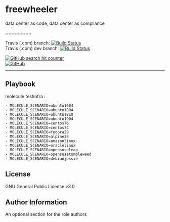 # freewheeler
data center as code, data center as compliance

=========


Travis (.com) branch:
[![Build Status](https://travis-ci.com/githubfoam/freewheeler.svg?branch=master)](https://travis-ci.com/githubfoam/freewheeler)  
Travis (.com) dev branch:
[![Build Status](https://travis-ci.com/githubfoam/freewheeler.svg?branch=dev)](https://travis-ci.com/githubfoam/freewheeler)  



[![GitHub search hit counter](https://img.shields.io/github/search/githubfoam/ansible-role-onos/goto.svg)](https://github.com/githubfoam/ansible-role-onos)  
[![GitHub](https://img.shields.io/github/license/githubfoam/ansible-role-onos.svg?style=plastic)](https://github.com/githubfoam/ansible-role-onos)

----------------

Playbook
----------------

molecule testinfra :

    - MOLECULE_SCENARIO=ubuntu1604
    - MOLECULE_SCENARIO=ubuntu1804
    - MOLECULE_SCENARIO=ubuntu1810
    - MOLECULE_SCENARIO=ubuntu1904
    - MOLECULE_SCENARIO=centos76
    - MOLECULE_SCENARIO=centos74
    - MOLECULE_SCENARIO=fedora29
    - MOLECULE_SCENARIO=alpine38
    - MOLECULE_SCENARIO=amazonlinux
    - MOLECULE_SCENARIO=oraclelinux
    - MOLECULE_SCENARIO=opensuseleap
    - MOLECULE_SCENARIO=opensusetumbleweed
    - MOLECULE_SCENARIO=debianjessie



License
-------

GNU General Public License v3.0

Author Information
------------------

An optional section for the role authors
